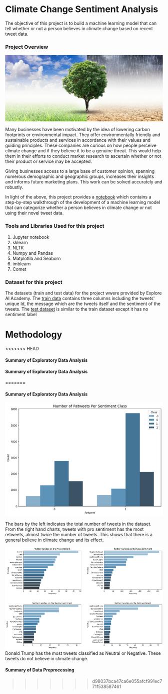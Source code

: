 # Climate Change Sentiment Analysis

The objective of this project is to build a machine learning model that can tell whether or not a person believes in climate change based on recent tweet data.


### Project Overview
![climate url](images/climate.jpg)

Many businesses have been motivated by the idea of lowering carbon footprints or environmental impact. They offer environmentally friendly and sustainable products and services in accordance with their values and guiding principles. These companies are curious on how people perceive climate change and if they believe it to be a genuine threat. This would help them in their efforts to conduct market research to ascertain whether or not their product or service may be accepted.

Giving businesses access to a large base of customer opinion, spanning numerous demographic and geographic groups, increases their insights and informs future marketing plans. This work can be solved accurately and robustly.

In light of the above, this project provides a [notebook](ZF2_Classification.ipynb) which contains a step-by-step walkthrough of the development of a machine learning model that can categorize whether a person believes in climate change or not using their novel tweet data.


### Tools and Libraries Used for this project
1. Jupyter notebook 
2. sklearn
3. NLTK 
4. Numpy and Pandas
5. Matplotlib and Seaborn
6. imblearn
7. Comet

### Dataset for this project
The datasets (train and test data) for the project wwere provided by Explore AI Academy. The [train data](data/train.csv) contains three columns including the tweets' unique Id, the message which are the tweets itself and the sentiment of the tweets. The [test dataset](data/test_with_no_labels.csv) is similar to the train dataset except it has no sentiment label 

# Methodology

<<<<<<< HEAD
#### Summary of Exploratory Data Analysis



#### Summary of Exploratory Data Analysis
=======

#### Summary of Exploratory Data Analysis
![retweets](images/retweets.png)

The bars by the left indicates the total number of tweets in the dataset. From the right hand charts, tweets with pro sentiment has the most retweets, almost twice the number of tweets. This shows that there is a general believe in climate change and its effect.

![handles](images/handles.png)
Donald Trump has the most tweets classified as Neutral or Negative. These tweets do not believe in climate change.


#### Summary of Data Preprocessing 
>>>>>>> d98037bca47ca6e055afcf991ec771f538587461
